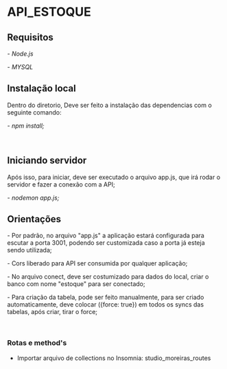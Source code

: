 <h1>API_ESTOQUE</h1>

<h2>Requisitos</h2>
<p><i>- Node.js</i></p>
<p><i>- MYSQL</i></p>


<h2> Instalação local</h2>
<p>Dentro do diretorio, Deve ser feito a instalação das dependencias com o seguinte comando:</p>
<p><i>- npm install;</i></p>

<br>


<h2>Iniciando servidor</h2>

<p>Após isso, para iniciar, deve ser executado o arquivo app.js, que irá rodar o servidor e fazer a conexão com a API;</p>
<p><i>- nodemon app.js;</i></p>


<h2> Orientações </h2>

<p>- Por padrão, no arquivo "app.js" a aplicação estará configurada para escutar a porta 3001, podendo ser customizada caso a porta já esteja sendo utilizada;</p>

<p>- Cors liberado para API ser consumida por qualquer aplicação;</p>

<p>- No arquivo conect, deve ser costumizado para dados do local, criar o banco com nome "estoque" para ser conectado;</p>

<p>- Para criação da tabela, pode ser feito manualmente, para ser criado automaticamente, deve colocar ({force: true}) em todos os syncs das tabelas, após criar, tirar o force;</p> <br>

<h3>Rotas e method's</h3>

- Importar arquivo de collections no Insomnia: studio_moreiras_routes 
